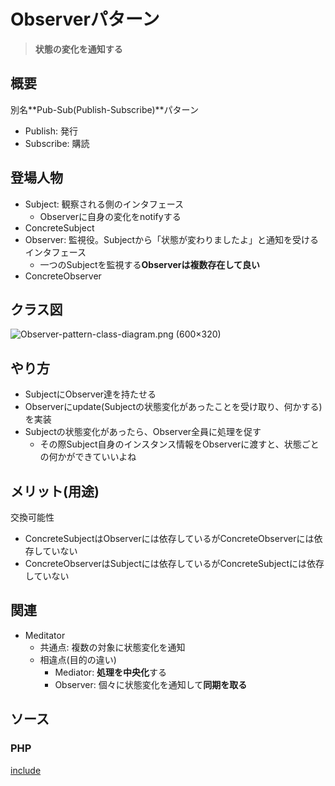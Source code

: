 # Observerパターン

> **状態の変化を通知する**

## 概要

別名**Pub-Sub(Publish-Subscribe)**パターン

- Publish: 発行
- Subscribe: 購読


## 登場人物

- Subject: 観察される側のインタフェース
  - Observerに自身の変化をnotifyする
- ConcreteSubject
- Observer: 監視役。Subjectから「状態が変わりましたよ」と通知を受けるインタフェース
  - 一つのSubjectを監視する**Observerは複数存在して良い**
- ConcreteObserver

## クラス図

![Observer\-pattern\-class\-diagram\.png \(600×320\)](https://upload.wikimedia.org/wikipedia/commons/e/e2/Observer-pattern-class-diagram.png)

## やり方

- SubjectにObserver達を持たせる
- Observerにupdate(Subjectの状態変化があったことを受け取り、何かする)を実装
- Subjectの状態変化があったら、Observer全員に処理を促す
  - その際Subject自身のインスタンス情報をObserverに渡すと、状態ごとの何かができていいよね


## メリット(用途)

交換可能性

- ConcreteSubjectはObserverには依存しているがConcreteObserverには依存していない
- ConcreteObserverはSubjectには依存しているがConcreteSubjectには依存していない

## 関連

- Meditator
  - 共通点: 複数の対象に状態変化を通知
  - 相違点(目的の違い)
    - Mediator: **処理を中央化**する
    - Observer: 個々に状態変化を通知して**同期を取る**

## ソース

### PHP

[include](../../patterns/Observer/index.php)
